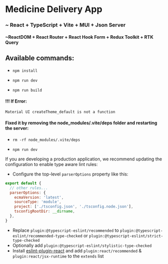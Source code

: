 # Medicine Delivery App
### ~ React + TypeScript + Vite + MUI + Json Server 

#### ~ReactDOM + React Router + React Hook Form + Redux Toolkit +  RTK Query

Available commands:
-------------------

-   `npm install`


- `npm run dev`


-   `npm run build`


#### !!! If Error:
```Material UI createTheme_default is not a function```
#### Fixed it by removing the node_modules/.vite/deps folder and restarting the server:


-   `rm -rf node_modules/.vite/deps`


- `npm run dev`


If you are developing a production application, we recommend updating the configuration to enable type aware lint rules:

- Configure the top-level `parserOptions` property like this:

```js
export default {
  // other rules...
  parserOptions: {
    ecmaVersion: 'latest',
    sourceType: 'module',
    project: ['./tsconfig.json', './tsconfig.node.json'],
    tsconfigRootDir: __dirname,
  },
}
```

- Replace `plugin:@typescript-eslint/recommended` to `plugin:@typescript-eslint/recommended-type-checked` or `plugin:@typescript-eslint/strict-type-checked`
- Optionally add `plugin:@typescript-eslint/stylistic-type-checked`
- Install [eslint-plugin-react](https://github.com/jsx-eslint/eslint-plugin-react) and add `plugin:react/recommended` & `plugin:react/jsx-runtime` to the `extends` list
